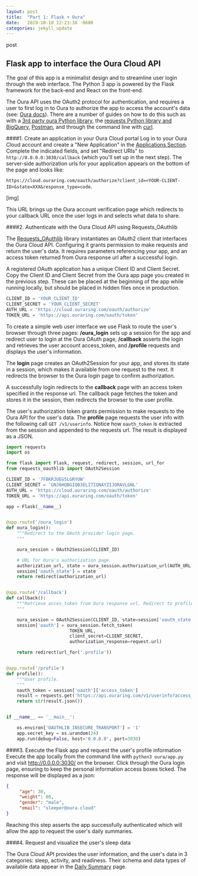 ```yaml
---
layout: post
title:  "Part 1: Flask + Oura"
date:   2019-10-10 12:23:38 -0600
categories: jekyll update
---
```


post
## Flask app to interface the Oura Cloud API

The goal of this app is a minimalist design and to streamline user login through the web interface. The Python 3 app is powered by the Flask framework for the back-end and React on the front-end. 

The Oura API uses the OAuth2 protocol for authentication, and requires a user to first log in to Oura to authorize the app to access the account's data (see: [Oura docs](https://cloud.ouraring.com/docs/)). There are a number of guides on how to do this such as with a [3rd party oura Python library](https://python-ouraring.readthedocs.io/en/latest/auth.html), the [requests Python library and BigQuery](https://sararobinson.dev/2019/05/24/analyzing-sleep-quality-oura-bigquery.html), [Postman](https://medium.com/@lserafin/exploring-the-oura-cloud-api-with-postman-4d1c4abcd888), and through the command line with [curl](https://blog.adafruit.com/2017/10/02/using-curl-to-collect-oura-ring-sleep-activity-and-readiness-data/). 

####1. Create an application in your Oura Cloud portal
Log in to your Oura Cloud account and create a "New Application" in the [Applications Section](https://cloud.ouraring.com/oauth/applications). Complete the indicated fields, and set "Redirect URIs" to `http://0.0.0.0:3030/callback` (which you'll set up in the next step). The server-side authorization urls for your application appears on the bottom of the page and looks like:

`https://cloud.ouraring.com/oauth/authorize?client_id=<YOUR-CLIENT-ID>&state=XXX​&response_type=code`.

[img]

This URL brings up the Oura account verification page which redirects to your callback URL once the user logs in and selects what data to share.

####2. Authenticate with the Oura Cloud API using Requests_OAuthlib

The [Requests_OAuthlib](https://requests-oauthlib.readthedocs.io/en/latest/) library instantiates an OAuth2 client that interfaces the Oura Cloud API. Configuring it grants permission to make requests and return the user's data. It requires parameters referencing your app, and an access token returned from Oura response url after a successful login. 

A registered OAuth application has a unique Client ID and Client Secret. Copy the Client ID and Client Secret from the Oura app page you created in the previous step. These can be placed at the beginning of the app while running locally, but should be placed in hidden files once in production.

``` python
CLIENT_ID = 'YOUR_CLIENT_ID'
CLIENT_SECRET = 'YOUR_CLIENT_SECRET'
AUTH_URL = 'https://cloud.ouraring.com/oauth/authorize'
TOKEN_URL = 'https://api.ouraring.com/oauth/token'
```

To create a simple web user interface we use Flask to route the user's browser through three pages: **/oura_login** sets up a session for the app and redirect user to login at the Oura OAuth page,  **/callback** asserts the login and retrieves the user account access_token, and **/profile** requests and displays the user's information. 

The **login** page creates an OAuth2Session for your app, and stores its state in a session, which makes it available from one request to the next. It redirects the browser to the Oura login page to confirm authorization.

A successfully login redirects to the **callback** page with an access token specified in the response url. The callback page fetches the token and stores it in the session, then redirects the browser to the user profile.

The user's authorization token grants permission to make requests to the Oura API for the user's data. The **profile** page requests the user info with the following call `GET /v1/userinfo`. Notice how `oauth_token` is extracted from the session and appended to the requests url. The result is displayed as a JSON.

``` python
import requests
import os

from flask import Flask, request, redirect, session, url_for
from requests_oauthlib import OAuth2Session

CLIENT_ID = '7FBKRJUEG5LGRYUW'
CLIENT_SECRET = 'GNJ6HQBGIQB3ELI7IQNAYZIJORAVLGNL'
AUTH_URL = 'https://cloud.ouraring.com/oauth/authorize'
TOKEN_URL = 'https://api.ouraring.com/oauth/token'

app = Flask(__name__)


@app.route('/oura_login')
def oura_login():
    """Redirect to the OAuth provider login page.
    """

    oura_session = OAuth2Session(CLIENT_ID)

    # URL for Oura's authorization page.
    authorization_url, state = oura_session.authorization_url(AUTH_URL)
    session['oauth_state'] = state
    return redirect(authorization_url)


@app.route('/callback')
def callback():
    """Retrieve acces_token from Oura response url. Redirect to profile page.
    """

    oura_session = OAuth2Session(CLIENT_ID, state=session['oauth_state'])
    session['oauth'] = oura_session.fetch_token(
                        TOKEN_URL,
                        client_secret=CLIENT_SECRET,
                        authorization_response=request.url)

    return redirect(url_for('.profile'))


@app.route('/profile')
def profile():
    """User profile.
    """
    oauth_token = session['oauth']['access_token']
    result = requests.get('https://api.ouraring.com/v1/userinfo?access_token=' + oauth_token)
    return str(result.json()) 


if __name__ == '__main__':

    os.environ['OAUTHLIB_INSECURE_TRANSPORT'] = '1'
    app.secret_key = os.urandom(24)
    app.run(debug=False, host='0.0.0.0', port=3030)

```

####3. Execute the Flask app and request the user's profile information
Execute the app locally from the command line with `python3 oura/app.py` and visit http://0.0.0.0:3030/ on the browser. Click through the Oura login page, ensuring to keep the personal information access boxes ticked. The response will be displayed as a json:

``` json
{
     "age": 30,
     "weight": 80,
     "gender": "male",
     "email": "sleeper@oura.cloud"
}
```
Reaching this step asserts the app successfully authenticated which will allow the app to request the user's daily summaries.

####4. Request and visualize the user's sleep data

The Oura Cloud API provides the user information, and the user's data in 3 categories: sleep, activity, and readiness. Their schema and data types of available data appear in the [Daily Summary](https://cloud.ouraring.com/docs/daily-summaries) page.
